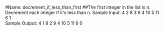 #Name: decrement_if_less_than_first
##The first integer in the list is n. Decrement each integer if it's less than n.
Sample Input: 4 2 8 3 9 4 10 5 11 6 1 <br />
Sample Output: 4 1 8 2 9 4 10 5 11 6 0 <br />
